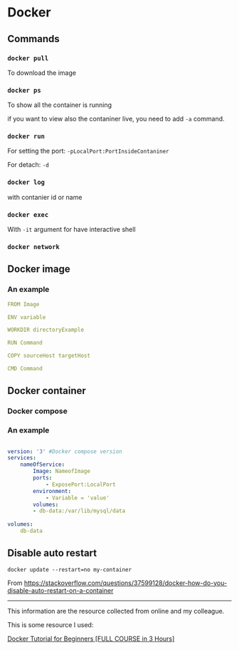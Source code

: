 # Docker

## Commands

### `docker pull`

To download the image

### `docker ps`

To show all the container is running

if you want to view also the contaniner live, you need to add `-a` command.

### `docker run`

For setting the port: `-pLocalPort:PortInsideContaniner`

For detach: `-d`

### `docker log`

with contanier id or name

### `docker exec`

With `-it` argument for have interactive shell

### `docker network`

## Docker image


### An example

```yaml
FROM Image

ENV variable 

WORKDIR directoryExample

RUN Command

COPY sourceHost targetHost

CMD Command

```
## Docker container

### Docker compose

### An example

```yaml

version: '3' #Docker compose version
services:
	nameOfService:
    	Image: NameofImage
        ports:
        	- ExposePort:LocalPort
        environment:
           	- Variable = 'value'
        volumes:
        - db-data:/var/lib/mysql/data
        
volumes:
	db-data

```

## Disable auto restart

`docker update --restart=no my-container`

From https://stackoverflow.com/questions/37599128/docker-how-do-you-disable-auto-restart-on-a-container

---

This information are the resource collected from online and my colleague.

This is some resource I used:

[Docker Tutorial for Beginners [FULL COURSE in 3 Hours]](https://www.youtube.com/watch?v=3c-iBn73dDE)